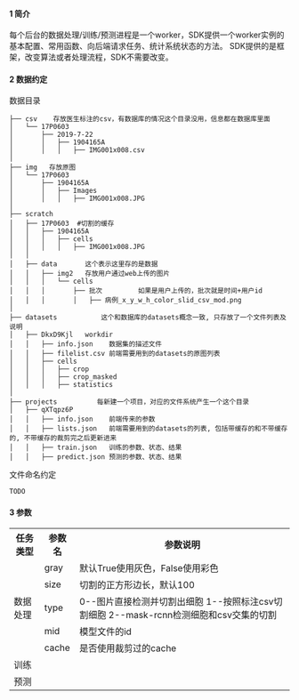 #### 1 简介
每个后台的数据处理/训练/预测进程是一个worker，SDK提供一个worker实例的基本配置、常用函数、向后端请求任务、统计系统状态的方法。
SDK提供的是框架，改变算法或者处理流程，SDK不需要改变。

#### 2 数据约定
数据目录
```
├── csv    存放医生标注的csv，有数据库的情况这个目录没用，信息都在数据库里面
│   └── 17P0603
│       ├── 2019-7-22
│       │   ├── 1904165A
│       │   │   ├── IMG001x008.csv
│
├── img   存放原图
│   └── 17P0603
│       ├── 1904165A
│       │   ├── Images
│       │   │   ├── IMG001x008.JPG
│
├── scratch
│   ├── 17P0603  #切割的缓存
│   │   ├── 1904165A
│   │   │   ├── cells
│   │   │   │   ├── IMG001x008.JPG
│   │
│   ├── data       这个表示这里存的是数据
│   │   ├── img2   存放用户通过web上传的图片
│   │   │   └── cells
│   │   │       ├── 批次         如果是用户上传的，批次就是时间+用户id
│   │   │       │   ├── 病例_x_y_w_h_color_slid_csv_mod.png
│
├── datasets           这个和数据库的datasets概念一致, 只存放了一个文件列表及说明
│   ├── DkxD9Kjl   workdir
│   │   ├── info.json    数据集的描述文件
│   │   ├── filelist.csv 前端需要用到的datasets的原图列表
│   │   ├── cells
│   │   │   ├── crop
│   │   │   ├── crop_masked
│   │   │   ├── statistics
│
├── projects          每新建一个项目，对应的文件系统产生一个这个目录
│   ├── qXTqpz6P
│   │   ├── info.json    前端传来的参数
│   │   ├── lists.json   前端需要用到的datasets的列表, 包括带缓存的和不带缓存的, 不带缓存的裁剪完之后更新进来
│   │   ├── train.json   训练的参数、状态、结果
│   │   ├── predict.json 预测的参数、状态、结果
```

文件命名约定
```
TODO
```

#### 3 参数
<table class="tg">
  <tr>
    <th class="tg-0pky">任务类型</th>
    <th class="tg-0pky">参数名</th>
    <th class="tg-0pky">参数说明</th>
  </tr>
  <tr>
    <td class="tg-lboi" rowspan="5">数据处理</td>
    <td class="tg-0pky">gray</td>
    <td class="tg-0pky">默认True使用灰色，False使用彩色</td>
  </tr>
  <tr>
    <td class="tg-0pky">size</td>
    <td class="tg-0pky">切割的正方形边长，默认100</td>
  </tr>
  <tr>
    <td class="tg-0pky">type</td>
    <td class="tg-0pky">0--图片直接检测并切割出细胞 1--按照标注csv切割细胞 2--mask-rcnn检测细胞和csv交集的切割</td>
  </tr>
  <tr>
    <td class="tg-0pky">mid</td>
    <td class="tg-0pky">模型文件的id</td>
  </tr>
  <tr>
    <td class="tg-0lax">cache</td>
    <td class="tg-0lax">是否使用裁剪过的cache</td>
  </tr>
  <tr>
    <td class="tg-0pky">训练</td>
    <td class="tg-0pky"></td>
    <td class="tg-0pky"></td>
  </tr>
  <tr>
    <td class="tg-0pky">预测</td>
    <td class="tg-0pky"></td>
    <td class="tg-0pky"></td>
  </tr>
</table>
